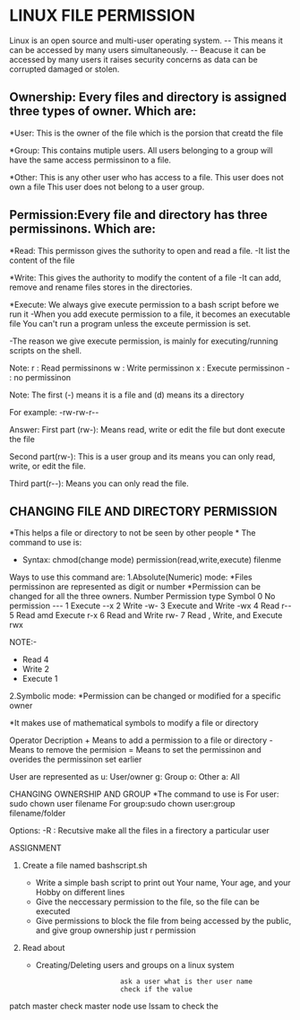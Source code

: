 # LINUX FILE PERMISSION 
Linux is an open source and multi-user operating system.
-- This means it can be accessed by many users simultaneously.
-- Beacuse it can be accessed by many users it raises security concerns as data can be corrupted damaged or stolen.  
	
## Ownership: Every files and directory is assigned three types of owner. Which are: 
*User: This is the owner of the file which is the porsion that creatd the file
			 
*Group: This contains mutiple users.
All users belonging to a group will have the same access permissinon to a file. 

*Other: This is any other user who has access to a file. 
This user does not own a file 
This user does not belong to a user group.
	
## Permission:Every file and directory has three permissinons. Which are:
*Read: This permisson gives the suthority to open and read a file.
-It list the content of the file
				
*Write: This  gives the authority to modify the content of a file
-It can add, remove and rename files stores in the directories.
				
*Execute: We always give execute permission to a bash script before we run it
-When you add execute permission to a file, it becomes an executable file You can't run a program unless the exceute permission is set.

-The reason we give execute permission, is mainly for executing/running scripts on the shell.
							    
Note:
	r  : Read permissinons
	w : Write permissinon
	x  : Execute permissinon
	-  :  no permissinon
			
Note: The first (-) means it is a file and (d) means its a directory 
		
For example:
-rw-rw-r--
			
Answer:
First part (rw-): Means read, write or edit the file but dont execute the file

Second part(rw-): This is a user group and its means you can only read, write, or edit the file.
			
Third part(r--): Means you can only read the file.
			
## CHANGING FILE AND DIRECTORY PERMISSION 
*This helps a file or directory to not be seen by other people 
    * The command to use is:
* Syntax: chmod(change mode) permission(read,write,execute) filenme 

Ways to use this command are:
1.Absolute(Numeric) mode:
*Files permissinon are represented as digit or number
*Permission can be changed for all the three owners.
	Number 				Permission type 					Symbol
		0						No permission					---
		1						Execute							--x
		2 						Write							-w-
		3						Execute and Write			    -wx
		4						Read							r--
		5						Read amd Execute			    r-x
		6						Read and Write					rw-
		7						Read , Write, and Execute		rwx
	 
NOTE:- 
- Read 4
- Write 2
- Execute 1 
	
2.Symbolic mode:
*Permission can be changed or modified for a specific owner 

*It makes use of mathematical symbols to modify a file or directory
		
Operator 							Decription
	+								Means to add a permission to a file or directory
	-								Means to remove the permision 
	=								Means to set the permissinon and overides the permissinon set earlier
			
			
User are represented as 
	u:        User/owner
	g:			Group
	o:			Other
	a:			All
					
CHANGING OWNERSHIP AND GROUP
	*The command to use is 
For user: sudo chown user filename
For group:sudo chown user:group filename/folder 

Options:
-R : Recutsive make all the files in a firectory a particular user 
				

ASSIGNMENT 

1. Create a file named bashscript.sh 
   - Write a simple bash script to print out Your name, Your age, and your Hobby on different lines 
   - Give the neccessary permission to the file, so the file can be executed 
   - Give permissions to block the file from being accessed by the public, and give group ownership just r permission 
   
2. Read about 
   - Creating/Deleting users and groups on a linux system
               			   



                              ask a user what is ther user name 
                              check if the value 








patch master 
check master node 
use lssam to check the 